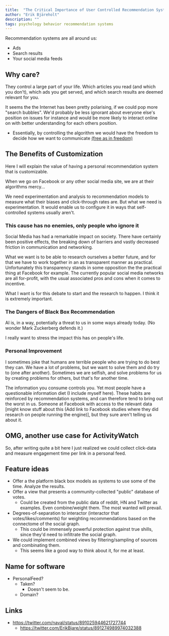 ```yaml
---
title:  "The Critical Importance of User Controlled Recommendation Systems"
author: "Erik Bjäreholt"
description: ""
tags: psychology behavior recommendation systems
---
```


Recommendation systems are all around us:

 - Ads
 - Search results
 - Your social media feeds

## Why care? 

They control a large part of your life. Which articles you read (and which you don't), which ads you get served, and which search results are deemed relevant for you.

It seems the the Internet has been pretty polarising, if we could pop more <!-- Bad term --> "search bubbles". We'd probably be less ignorant about everyone else's position on issues for instance and would be more likely to interact online on with better understanding for each others position. 

 - Essentially, by controlling the algorithm we would have the freedom to decide how we want to communicate [(free as in freedom)](https://www.fsf.org/about/what-is-free-software) 


## The Benefits of Customization

Here I will explain the value of having a personal recommendation system that is customizable.

When we go on Facebook or any other social media site, we are at their algorithms mercy... 

We need experimentation and analysis to recommendation models to measure what their biases and click-through rates are. But what we need is experimentation. 
It would enable us to configure it in ways that self-controlled systems usually aren't. 

### This cause has no enemies, only people who ignore it

Social Media has had a remarkable impact on society. There have certainly been positive effects, the breaking down of barriers and vastly decreased friction in communication and networking. 

What we want is to be able to research ourselves a better future, and for that we have to work together in an as transparent manner as practical. Unfortunately this transparency stands in some opposition the the practical thing at Facebook for example. The currently popular social media networks are all for-profit, with the usual associated pros and cons when it comes to incentive.

What I want is for this debate to start and the research to happen. I think it is extremely important. 


### The Dangers of Black Box Recommendation

AI is, in a way, potentially a threat to us in some ways already today.  (No wonder Mark Zuckerberg defends it.)

I really want to stress the impact this has on people's life.

### Personal Improvement

I sometimes joke that humans are terrible people who are trying to do best they can. We have a lot of problems, but we want to solve them and do try to (one after another). Sometimes we are selfish, and solve problems for us by creating problems for others, but that's for another time.

The information you consume controls you. Yet most people have a questionable information diet (I include myself here). These habits are reinforced by recommendation systems, and can therefore tend to bring out the worst in us. Someone at Facebook with access to the relevant data [might know stuff about this (Add link to Facebook studies where they did research on people running the engine)], but they sure aren't telling us about it.

## OMG, another use case for ActivityWatch

So, after writing quite a bit here I just realized we could collect click-data and measure engagement time per link in a personal feed.


## Feature ideas

 - Offer a the platform black box models as systems to use some of the time. Analyze the results.
 - Offer a view that presents a community-collected "public" database of votes.
    - Could be created from the public data of reddit, HN and Twitter as examples. Even combine/weight them. The most wanted will prevail.
 - Degrees-of-separation to interactor (interactor that votes/likes/comments) for weighting recommendations based on the connectome of the social graph. 
    - This could be immensely powerful protection against true shills, since they'd need to infiltrate the social graph. 
 - We could implement combined views by filtering/sampling of sources and combinating them. 
   - This seems like a good way to think about it, for me at least.


## Name for software

 - PersonalFeed? 
   - Taken?
      - Doesn't seem to be. 
   - Domain?



## Links

<!-- TODO: Twitter iframe for these tweets and add discussion around them inline -->

 - https://twitter.com/naval/status/891025944621727744
    - https://twitter.com/ErikBjare/status/891274989974032388


<!--
## Am I crazy or right?

The craziest of the crazy ideas end up being those that turn out to be right against consensus/the status quo/. Because, in hindsight, it turns out it was not the idea that was crazy, it was us for believing so.

Not sure if I'm right but it's pretty damn crazy if true. 

This is why this is a draft. Careful criticism appreciated.


## Related articles

 - [Good software](/wiki/long-software)

## Read more

-->

## 
